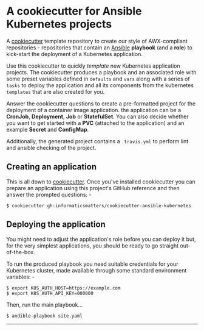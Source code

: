 # A cookiecutter for Ansible Kubernetes projects
A [cookiecutter] template repository to create our style of AWX-compliant
repositories - repositories that contain an [Ansible] **playbook**
(and a **role**) to kick-start the deployment of a Kubernetes application.

Use this cookiecutter to quickly *template* new Kubernetes application
projects. The cookiecutter produces a playbook and an associated role with some
preset variables defined in `defaults` and `vars` along with a series of
`tasks` to deploy the application and all its components from the kubernetes
`templates` that are also created for you.
        
Answer the cookiecutter questions to create a pre-formatted project
for the deployment of a container image application. the application can be
a **CronJob**, **Deployment**, **Job** or **StatefulSet**. You can also decide
whether you want to get started with a **PVC** (attached to the application)
and an example **Secret** and **ConfigMap**.

Additionally, the generated project contains a `.travis.yml`
to perform lint and ansible checking of the project.

## Creating an application
This is all down to [cookiecutter]. Once you've installed cookiecutter
you can prepare an application using this project's GitHub reference and then
answer the prompted questions: -

    $ cookiecutter gh:informaticsmatters/cookiecutter-ansible-kubernetes

## Deploying the application
You might need to adjust the application's role before you can deploy it
but, for the very simplest applications, you should be ready to go
straight out-of-the-box.
 
To run the produced playbook you need suitable credentials for your Kubernetes
cluster, made available through some standard environment variables: -

    $ export K8S_AUTH_HOST=https://example.com
    $ export K8S_AUTH_API_KEY=000000

Then, run the main playbook...

    $ andible-playbook site.yaml
        
---

[ansible]: https://github.com/ansible/ansible
[cookiecutter]: https://cookiecutter.readthedocs.io

